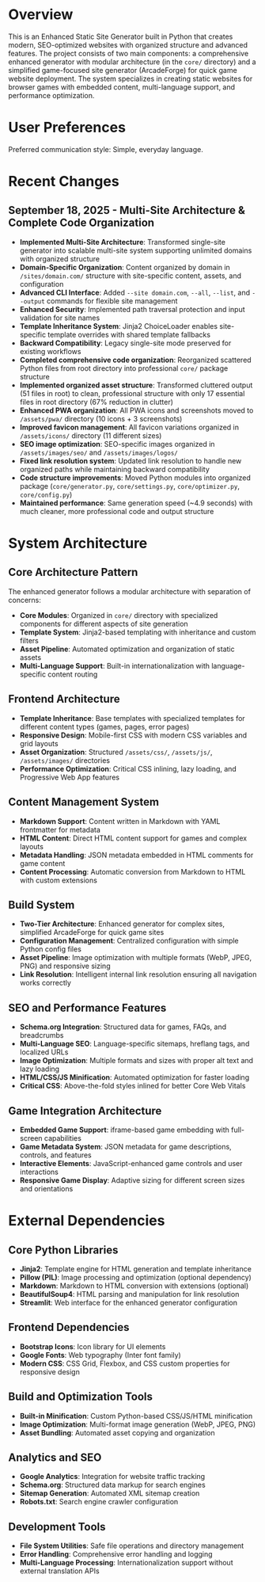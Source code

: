 # Overview

This is an Enhanced Static Site Generator built in Python that creates modern, SEO-optimized websites with organized structure and advanced features. The project consists of two main components: a comprehensive enhanced generator with modular architecture (in the `core/` directory) and a simplified game-focused site generator (ArcadeForge) for quick game website deployment. The system specializes in creating static websites for browser games with embedded content, multi-language support, and performance optimization.

# User Preferences

Preferred communication style: Simple, everyday language.

# Recent Changes

## September 18, 2025 - Multi-Site Architecture & Complete Code Organization
- **Implemented Multi-Site Architecture**: Transformed single-site generator into scalable multi-site system supporting unlimited domains with organized structure
- **Domain-Specific Organization**: Content organized by domain in `/sites/domain.com/` structure with site-specific content, assets, and configuration
- **Advanced CLI Interface**: Added `--site domain.com`, `--all`, `--list`, and `--output` commands for flexible site management
- **Enhanced Security**: Implemented path traversal protection and input validation for site names
- **Template Inheritance System**: Jinja2 ChoiceLoader enables site-specific template overrides with shared template fallbacks
- **Backward Compatibility**: Legacy single-site mode preserved for existing workflows
- **Completed comprehensive code organization**: Reorganized scattered Python files from root directory into professional `core/` package structure
- **Implemented organized asset structure**: Transformed cluttered output (51 files in root) to clean, professional structure with only 17 essential files in root directory (67% reduction in clutter)
- **Enhanced PWA organization**: All PWA icons and screenshots moved to `/assets/pwa/` directory (10 icons + 3 screenshots)
- **Improved favicon management**: All favicon variations organized in `/assets/icons/` directory (11 different sizes)
- **SEO image optimization**: SEO-specific images organized in `/assets/images/seo/` and `/assets/images/logos/`
- **Fixed link resolution system**: Updated link resolution to handle new organized paths while maintaining backward compatibility
- **Code structure improvements**: Moved Python modules into organized package (`core/generator.py`, `core/settings.py`, `core/optimizer.py`, `core/config.py`)
- **Maintained performance**: Same generation speed (~4.9 seconds) with much cleaner, more professional code and output structure

# System Architecture

## Core Architecture Pattern
The enhanced generator follows a modular architecture with separation of concerns:
- **Core Modules**: Organized in `core/` directory with specialized components for different aspects of site generation
- **Template System**: Jinja2-based templating with inheritance and custom filters
- **Asset Pipeline**: Automated optimization and organization of static assets
- **Multi-Language Support**: Built-in internationalization with language-specific content routing

## Frontend Architecture
- **Template Inheritance**: Base templates with specialized templates for different content types (games, pages, error pages)
- **Responsive Design**: Mobile-first CSS with modern CSS variables and grid layouts
- **Asset Organization**: Structured `/assets/css/`, `/assets/js/`, `/assets/images/` directories
- **Performance Optimization**: Critical CSS inlining, lazy loading, and Progressive Web App features

## Content Management System
- **Markdown Support**: Content written in Markdown with YAML frontmatter for metadata
- **HTML Content**: Direct HTML content support for games and complex layouts
- **Metadata Handling**: JSON metadata embedded in HTML comments for game content
- **Content Processing**: Automatic conversion from Markdown to HTML with custom extensions

## Build System
- **Two-Tier Architecture**: Enhanced generator for complex sites, simplified ArcadeForge for quick game sites
- **Configuration Management**: Centralized configuration with simple Python config files
- **Asset Pipeline**: Image optimization with multiple formats (WebP, JPEG, PNG) and responsive sizing
- **Link Resolution**: Intelligent internal link resolution ensuring all navigation works correctly

## SEO and Performance Features
- **Schema.org Integration**: Structured data for games, FAQs, and breadcrumbs
- **Multi-Language SEO**: Language-specific sitemaps, hreflang tags, and localized URLs
- **Image Optimization**: Multiple formats and sizes with proper alt text and lazy loading
- **HTML/CSS/JS Minification**: Automated optimization for faster loading
- **Critical CSS**: Above-the-fold styles inlined for better Core Web Vitals

## Game Integration Architecture
- **Embedded Game Support**: iframe-based game embedding with full-screen capabilities
- **Game Metadata System**: JSON metadata for game descriptions, controls, and features
- **Interactive Elements**: JavaScript-enhanced game controls and user interactions
- **Responsive Game Display**: Adaptive sizing for different screen sizes and orientations

# External Dependencies

## Core Python Libraries
- **Jinja2**: Template engine for HTML generation and template inheritance
- **Pillow (PIL)**: Image processing and optimization (optional dependency)
- **Markdown**: Markdown to HTML conversion with extensions (optional)
- **BeautifulSoup4**: HTML parsing and manipulation for link resolution
- **Streamlit**: Web interface for the enhanced generator configuration

## Frontend Dependencies
- **Bootstrap Icons**: Icon library for UI elements
- **Google Fonts**: Web typography (Inter font family)
- **Modern CSS**: CSS Grid, Flexbox, and CSS custom properties for responsive design

## Build and Optimization Tools
- **Built-in Minification**: Custom Python-based CSS/JS/HTML minification
- **Image Optimization**: Multi-format image generation (WebP, JPEG, PNG)
- **Asset Bundling**: Automated asset copying and organization

## Analytics and SEO
- **Google Analytics**: Integration for website traffic tracking
- **Schema.org**: Structured data markup for search engines
- **Sitemap Generation**: Automated XML sitemap creation
- **Robots.txt**: Search engine crawler configuration

## Development Tools
- **File System Utilities**: Safe file operations and directory management
- **Error Handling**: Comprehensive error handling and logging
- **Multi-Language Processing**: Internationalization support without external translation APIs